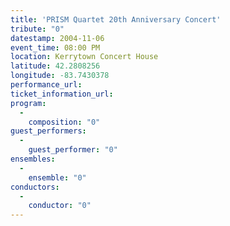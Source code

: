 ```yaml
---
title: 'PRISM Quartet 20th Anniversary Concert'
tribute: "0"
datestamp: 2004-11-06
event_time: 08:00 PM
location: Kerrytown Concert House
latitude: 42.2808256
longitude: -83.7430378
performance_url: 
ticket_information_url: 
program: 
  -
    composition: "0"
guest_performers: 
  -
    guest_performer: "0"
ensembles: 
  -
    ensemble: "0"
conductors: 
  -
    conductor: "0"
---
```


